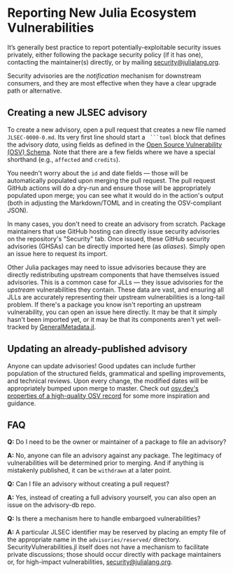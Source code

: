 # Reporting New Julia Ecosystem Vulnerabilities

It’s generally best practice to report potentially-exploitable security issues privately, either following the package security policy (if it has one), contacting the maintainer(s) directly, or by mailing security@julialang.org.

Security advisories are the _notification_ mechanism for downstream consumers, and they are most effective when they have a clear upgrade path or alternative.

## Creating a new JLSEC advisory

To create a new advisory, open a pull request that creates a new file named `JLSEC-0000-0.md`. Its very first line should start a ```` ```toml```` block that defines the advisory _data_, using fields as defined in the [Open Source Vulnerability (OSV) Schema](https://ossf.github.io/osv-schema/). Note that there are a few fields where we have a special shorthand (e.g., `affected` and `credits`).

You needn't worry about the `id` and date fields — those will be automatically populated upon merging the pull request. The pull request GitHub actions will do a dry-run and ensure those will be appropriately populated upon merge; you can see what it would do in the action's output (both in adjusting the Markdown/TOML and in creating the OSV-compliant JSON).

In many cases, you don't need to create an advisory from scratch. Package maintainers that use GitHub hosting can directly issue security advisories on the repository's "Security" tab. Once issued, these GitHub security advisories (GHSAs) can be directly imported here (as _aliases_).  Simply open an issue here to request its import.

Other Julia packages may need to issue advisories because they are directly redistributing upstream components that have themselves issued advisories. This is a common case for JLLs — they issue advisories for the _upstream_ vulnerabilities they contain. These data are vast, and ensuring all JLLs are accurately representing their upstream vulnerabilities is a long-tail problem. If there's a package you know isn't reporting an upstream vulnerability, you can open an issue here directly. It may be that it simply hasn't been imported yet, or it may be that its components aren't yet well-tracked by [GeneralMetadata.jl](https://github.com/mbauman/GeneralMetadata.jl).

## Updating an already-published advisory

Anyone can update advisories! Good updates can include further population of the structured fields, grammatical and spelling improvements, and technical reviews. Upon every change, the modified dates will be appropriately bumped upon merge to master.  Check out [osv.dev's properties of a high-quality OSV record](https://google.github.io/osv.dev/data_quality.html) for some more inspiration and guidance.

## FAQ

**Q:** Do I need to be the owner or maintainer of a package to file an advisory?

**A:** No, anyone can file an advisory against any package. The legitimacy of vulnerabilities will be determined prior to merging. And if anything is mistakenly published, it can be `withdrawn` at a later point.

**Q:** Can I file an advisory without creating a pull request?

**A:** Yes, instead of creating a full advisory yourself, you can also open an issue on the advisory-db repo.

**Q:** Is there a mechanism here to handle embargoed vulnerabilities?

**A:** A particular JLSEC identifier may be reserved by placing an empty file of the appropriate name in the `advisories/reserved/` directory. SecurityVulnerabilities.jl itself does not have a mechanism to facilitate private discussions; those should occur directly with package maintainers or, for high-impact vulnerabilities, security@julialang.org.
